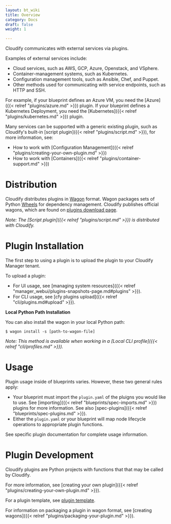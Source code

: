 ```yaml
---
layout: bt_wiki
title: Overview
category: Docs
draft: false
weight: 1

---
```


Cloudify communicates with external services via plugins.

Examples of external services include:

- Cloud services, such as AWS, GCP, Azure, Openstack, and VSphere.
- Container-management systems, such as Kubernetes.
- Configuration management tools, such as Ansible, Chef, and Puppet.
- Other methods used for communicating with service endpoints, such as HTTP and SSH.

For example, if your blueprint defines an Azure VM, you need the [Azure]({{< relref "plugins/azure.md" >}}) plugin. If your blueprint defines a Kubernetes Deployment, you need the [Kubernetes]({{< relref "plugins/kubernetes.md" >}}) plugin.

Many services can be supported with a generic existing plugin, such as Cloudify's built-in [script plugin]({{< relref "plugins/script.md" >}}), for more information, see:

- How to work with [Configuration Management]({{< relref "plugins/creating-your-own-plugin.md" >}})
- How to work with [Containers]({{< relref "plugins/container-support.md" >}})


# Distribution

Cloudify distributes plugins in [Wagon](https://github.com/cloudify-cosmo/wagon/blob/master/README.md) format. Wagon packages sets of Python [Wheels](https://packaging.python.org/tutorials/distributing-packages/#wheels) for dependency management. Cloudify publishes official wagons, which are found on [plugins download page](http://cloudify.co/plugins).

_Note: The [Script plugin]({{< relref "plugins/script.md" >}}) is distributed with Cloudify._


# Plugin Installation

The first step to using a plugin is to upload the plugin to your Cloudify Manager tenant.

To upload a plugin:

- For UI usage, see [managing system resources]({{< relref "manager_webui/plugins-snapshots-page.md#plugins" >}}).
- For CLI usage, see [cfy plugins upload]({{< relref "cli/plugins.md#upload" >}}).


**Local Python Path Installation**

You can also install the wagon in your local Python path:

```
$ wagon install -s [path-to-wagon-file]
```

_Note: This method is available when working in a [Local CLI profile]({{< relref "cli/profiles.md" >}})._


# Usage

Plugin usage inside of blueprints varies. However, these two general rules apply:

- Your blueprint must import the `plugin.yaml` of the pluigns you would like to use. See [importing]({{< relref "blueprints/spec-imports.md" >}}) plugins for more information. See also [spec-plugins]({{< relref "blueprints/spec-plugins.md" >}}).
- Either the `plugin.yaml` or your blueprint will map node lifecycle operations to appropriate plugin functions.

See specific plugin documentation for complete usage information. 


# Plugin Development

Cloudify plugins are Python projects with functions that that may be called by Cloudify.

For more information, see [creating your own plugin]({{< relref "plugins/creating-your-own-plugin.md" >}}).

For a plugin template, see [plugin template](https://github.com/cloudify-cosmo/cloudify-plugin-template).

For information on packaging a plugin in wagon format, see [creating wagons]({{< relref "plugins/packaging-your-plugin.md" >}}).
